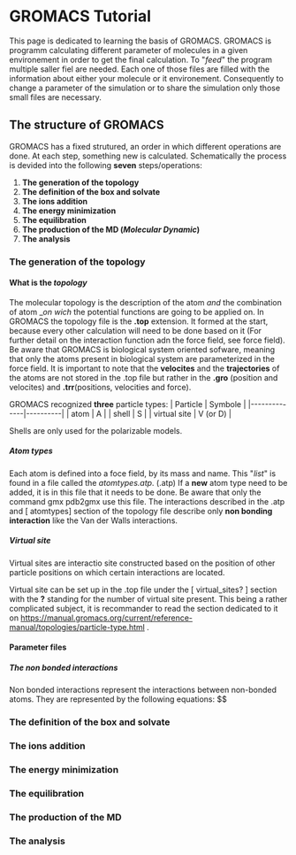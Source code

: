 # GROMACS Tutorial
This page is dedicated to learning the basis of GROMACS. GROMACS is programm calculating different parameter of molecules in a given environement in order to get the final calculation. To "_feed_" the program multiple saller fiel are needed. Each one of those files are filled with the information about either your molecule or it environement. Consequently to change a parameter of the simulation or to share the simulation only those small files are necessary.

## The structure of GROMACS
GROMACS has a fixed strutured, an order in which different operations are done. At each step, something new is calculated. Schematically the process is devided into the following __seven__ steps/operations:
1. __The generation of the topology__
2. __The definition of the box and solvate__
3. __The ions addition__
4. __The energy minimization__
5. __The equilibration__
6. __The production of the MD (_Molecular Dynamic_)__
7. __The analysis__

### The generation of the topology
#### What is the _topology_
The molecular topology is the description of the atom _and_ the combination of atom __on wich_ the potential functions are going to be applied on. In GROMACS the topology file is the __.top__ extension. It formed at the start, because every other calculation will need to be done based on it (For further detail on the interaction function adn the force field, see force field). Be aware that GROMACS is biological system oriented sofware, meaning that only the atoms present in biological system are parameterized in the force field. It is important to note that the __velocites__ and the __trajectories__ of the atoms are not stored in the .top file but rather in the __.gro__ (position and velocites) and __.trr__(positions, velocities and force). 

GROMACS recognized __three__ particle types:
| Particle     | Symbole  |
|--------------|----------|
| atom         | A        |
| shell        | S        |
| virtual site | V (or D) |

Shells are only used for the polarizable models.
##### Atom types
Each atom is defined into a foce field, by its mass and name. This "_list_" is found in a file called the _atomtypes.atp_. (.atp) If a __new__ atom type need to be added, it is in this file that it needs to be done. Be aware that only the command gmx pdb2gmx use this file. The interactions described in the .atp and [ atomtypes] section of the topology file describe only __non bonding interaction__ like the Van der Walls interactions.
##### Virtual site
Virtual sites are interactio site constructed based on the position of other particle positions on which certain interactions are located.  

Virtual site can be set up in the .top file under the [ virtual_sites? ] section with the __?__ standing for the number of  virtual site present. This being a rather complicated subject, it is recommander to read the section dedicated to it on https://manual.gromacs.org/current/reference-manual/topologies/particle-type.html .

#### Parameter files

##### The non bonded interactions
Non bonded interactions represent the interactions between non-bonded atoms. They are represented by the following equations:
$$ 


### The definition of the box and solvate

### The ions addition
### The energy minimization
### The equilibration
### The production of the MD 
### The analysis
